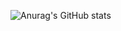 
![Anurag's GitHub stats](https://github-readme-stats.vercel.app/api?username=mojtabamansori&show_icons=true&bg_color=05500505)


